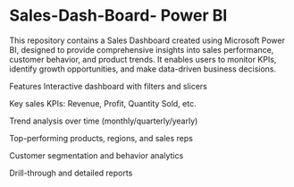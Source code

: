 # Sales-Dash-Board- Power BI
This repository contains a Sales Dashboard created using Microsoft Power BI, designed to provide comprehensive insights into sales performance, customer behavior, and product trends. It enables users to monitor KPIs, identify growth opportunities, and make data-driven business decisions.

 Features
Interactive dashboard with filters and slicers

Key sales KPIs: Revenue, Profit, Quantity Sold, etc.

Trend analysis over time (monthly/quarterly/yearly)

Top-performing products, regions, and sales reps

Customer segmentation and behavior analytics

Drill-through and detailed reports
